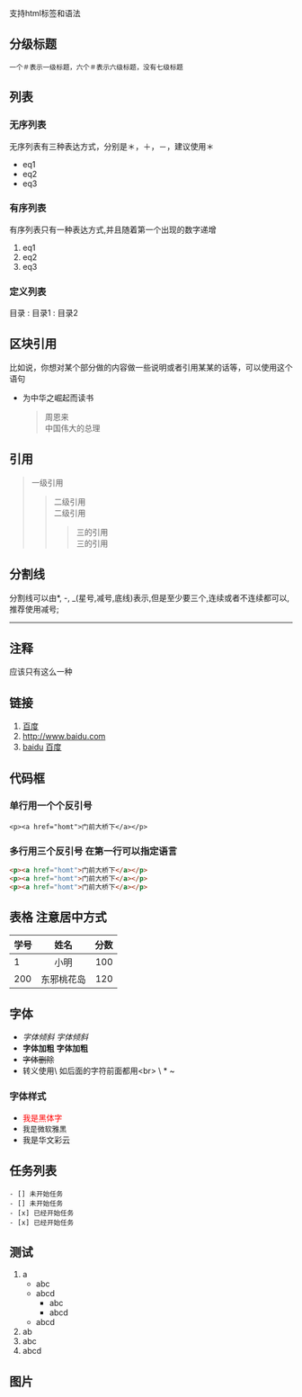 支持html标签和语法

## 分级标题
    一个＃表示一级标题，六个＃表示六级标题，没有七级标题


## 列表

### 无序列表
无序列表有三种表达方式，分别是＊，＋，－，建议使用＊
* eq1
* eq2
* eq3

### 有序列表
有序列表只有一种表达方式,并且随着第一个出现的数字递增
1. eq1
2. eq2
3. eq3

### 定义列表
目录
: 目录1
: 目录2

## 区块引用
比如说，你想对某个部分做的内容做一些说明或者引用某某的话等，可以使用这个语句

* 为中华之崛起而读书
    >周恩来<br>
    中国伟大的总理

## 引用
>  一级引用<br>
>>  二级引用<br>
>>  二级引用<br>
>>>  三的引用<br>
>>>  三的引用<br>



## 分割线
分割线可以由*, -, _(星号,减号,底线)表示,但是至少要三个,连续或者不连续都可以,推荐使用减号;<br>

---

## 注释
<!-- 我是一个注释 -->
应该只有这么一种

## 链接
[link]: http://www.baidu.com
1. [百度](http://www.baidu.com)
2. <http://www.baidu.com>
3. [baidu][link] [百度][link]


## 代码框

### 单行用一个个反引号

`<p><a href="homt">门前大桥下</a></p>`

### 多行用三个反引号 在第一行可以指定语言

``` html
<p><a href="homt">门前大桥下</a></p>
<p><a href="homt">门前大桥下</a></p>
<p><a href="homt">门前大桥下</a></p>
```

## 表格 注意居中方式
学号|姓名|分数
:---|:----:|---:|
1  | 小明 | 100
200| 东邪桃花岛 | 120

## 字体

* *字体倾斜*    _字体倾斜_
* **字体加粗**  __字体加粗__
* ~~字体删除~~
* 转义使用\ 如后面的字符前面都用\<br> \\ \* \~

### 字体样式
* <font face="黑体" font-size=12 color=red>我是黑体字</font>
* <font size=2 face="微软雅黑">我是微软雅黑</font>
* <font face="STCAIYUN">我是华文彩云</font>

## 任务列表

    - [] 未开始任务
    - [] 未开始任务
    - [x] 已经开始任务
    - [x] 已经开始任务

## 测试
1. a
    * abc
    * abcd
        * abc
        + abcd
    * abcd
4. ab
3. abc
9. abcd

## 图片
<!-- 1. <img src="http://pic11.photophoto.cn/20090626/0036036341009653_b.jpg" width="200" height="200"> -->
<!-- 2. ![科比][kobe]

[kobe]: http://pic11.photophoto.cn/20090626/0036036341009653_b.jpg "科比"

3. ![科比](http://pic11.photophoto.cn/20090626/0036036341009653_b.jpg "科比") -->

